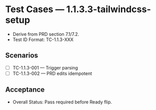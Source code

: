 # Test Cases — 1.1.3.3-tailwindcss-setup

- Derive from PRD section 7.1/7.2.
- Test ID Format: TC-1.1.3-XXX

## Scenarios
- [ ] TC-1.1.3-001 — Trigger parsing
- [ ] TC-1.1.3-002 — PRD edits idempotent

## Acceptance
- Overall Status: Pass required before Ready flip.
